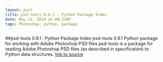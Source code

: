 ```yaml
---
layout: post
title: psd-tools 0.9.1 : Python Package Index
date: May 22, 2014 at 09:23AM
tags: Photoshop, python, package
---
```

##psd-tools 0.9.1 : Python Package Index
psd-tools 0.9.1
Python package for working with Adobe Photoshop PSD files
psd-tools is a package for reading Adobe Photoshop PSD files (as described in specification) to Python data structures.
[link to source](http://ift.tt/1qX2KxX) 
